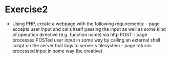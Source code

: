 # Exercise2
- Using PHP, create a webpage with the following requirements:   - page accepts user input and calls itself passing the input as well as some kind of operation directive (e.g. function name) via http POST   - page processes POSTed user input in some way by calling an external shell script on the server that logs to server's filesystem   - page returns processed input in some way (be creative)
